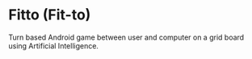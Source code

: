 # Fitto (Fit-to)

Turn based Android game between user and computer on a grid board using Artificial Intelligence.
